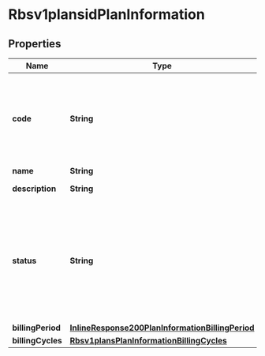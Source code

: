 
# Rbsv1plansidPlanInformation

## Properties
Name | Type | Description | Notes
------------ | ------------- | ------------- | -------------
**code** | **String** | Plan code is an optional field, If not provided system generates and assign one  |  [optional]
**name** | **String** | Plan name  |  [optional]
**description** | **String** | Plan description  |  [optional]
**status** | **String** | Updating to &#x60;DRAFT&#x60; is not allowed from &#x60;ACTIVE&#x60; and &#x60;INACTIVE&#x60; status.  Plan Status:  - &#x60;DRAFT&#x60;  - &#x60;ACTIVE&#x60;  - &#x60;INACTIVE&#x60;  |  [optional]
**billingPeriod** | [**InlineResponse200PlanInformationBillingPeriod**](InlineResponse200PlanInformationBillingPeriod.md) |  |  [optional]
**billingCycles** | [**Rbsv1plansPlanInformationBillingCycles**](Rbsv1plansPlanInformationBillingCycles.md) |  |  [optional]



